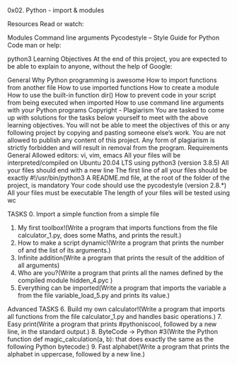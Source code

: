 0x02. Python - import & modules

Resources
Read or watch:

Modules
Command line arguments
Pycodestyle – Style Guide for Python Code
man or help:

python3
Learning Objectives
At the end of this project, you are expected to be able to explain to anyone, without the help of Google:

General
Why Python programming is awesome
How to import functions from another file
How to use imported functions
How to create a module
How to use the built-in function dir()
How to prevent code in your script from being executed when imported
How to use command line arguments with your Python programs
Copyright - Plagiarism
You are tasked to come up with solutions for the tasks below yourself to meet with the above learning objectives.
You will not be able to meet the objectives of this or any following project by copying and pasting someone else’s work.
You are not allowed to publish any content of this project.
Any form of plagiarism is strictly forbidden and will result in removal from the program.
Requirements
General
Allowed editors: vi, vim, emacs
All your files will be interpreted/compiled on Ubuntu 20.04 LTS using python3 (version 3.8.5)
All your files should end with a new line
The first line of all your files should be exactly #!/usr/bin/python3
A README.md file, at the root of the folder of the project, is mandatory
Your code should use the pycodestyle (version 2.8.*)
All your files must be executable
The length of your files will be tested using wc

TASKS
0. Import a simple function from a simple file
1. My first toolbox!(Write a program that imports functions from the file calculator_1.py, does some Maths, and prints the result.)
2. How to make a script dynamic!(Write a program that prints the number of and the list of its arguments.)
3. Infinite addition(Write a program that prints the result of the addition of all arguments)
4. Who are you?(Write a program that prints all the names defined by the compiled module hidden_4.pyc )
5. Everything can be imported(Write a program that imports the variable a from the file variable_load_5.py and prints its value.)

Advanced TASKS
6. Build my own calculator!(Write a program that imports all functions from the file calculator_1.py and handles basic operations.)
7. Easy print(Write a program that prints #pythoniscool, followed by a new line, in the standard output.)
8. ByteCode -> Python #3(Write the Python function def magic_calculation(a, b): that does exactly the same as the following Python bytecode:)
9. Fast alphabet(Write a program that prints the alphabet in uppercase, followed by a new line.)
